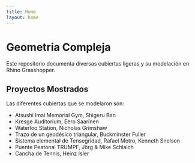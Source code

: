 ```yaml
---
title: Home
layout: home
---
```

# Geometria Compleja
Este repositorio documenta diversas cubiertas ligeras y su modelación en Rhino Grasshopper. 

## Proyectos Mostrados
Las diferentes cubiertas que se modelaron son:
- Atsushi Imai Memorial Gym, Shigeru Ban
- Kresge Auditorium, Eero Saarinen
- Waterloo Station, Nicholas Grimshaw
- Trazo de un geodésico triangular, Buckminster Fuller
- Sistema elemental de Tensegridad, Rafael Motro, Kenneth Snelson
- Puente Peatonal TRUMPF, Jörg & Mike Schlaich
- Cancha de Tennis, Heinz Isler
